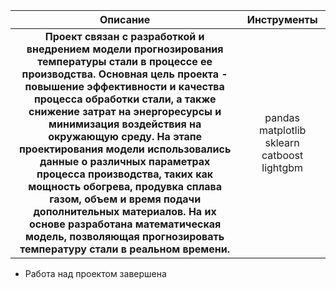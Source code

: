 | Описание | Инструменты |
|:-----------------------:|:---------:|
| __Проект связан с разработкой и внедрением модели прогнозирования температуры стали в процессе ее производства. Основная цель проекта - повышение эффективности и качества процесса обработки стали, а также снижение затрат на энергоресурсы и минимизация воздействия на окружающую среду. На этапе проектирования модели использовались данные о различных параметрах процесса производства, таких как мощность обогрева, продувка сплава газом, объем и время подачи дополнительных материалов. На их основе разработана математическая модель, позволяющая прогнозировать температуру стали в реальном времени.__| pandas matplotlib sklearn catboost lightgbm|
* Работа над проектом завершена
